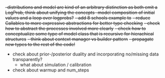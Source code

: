 ~~-distributions and model are kind of an arbitrary distinction as both emit a LogProb, think about unifying the concepts
    -model composition of initial values and a loop over logprobs?~~
~~- add 8 schools example to~~ 
~~- reduce Callables to more expressive abstractions for better type checking~~
~~- check how to abstract the processes involved more clearly~~
~~- check how to conceptualize some type of model class that is recursive for hierachical structures~~
  ~~- think about context manager vs builder pattern~~
    ~~- propagate new types to the rest of the code!~~
- check about prior-/posterior duality and incorporating no/missing data transparently?
  - what about simulation / calibration
- check about warmup and num_steps
